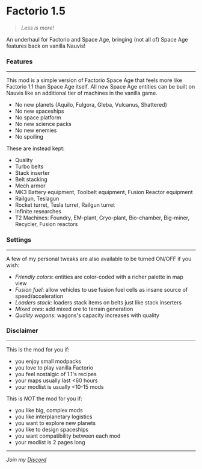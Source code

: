 # Factorio 1.5

> *Less is more!*

An underhaul for Factorio and Space Age, bringing (not all of) Space Age features back on vanilla Nauvis!

### Features
---

This mod is a simple version of Factorio Space Age that feels more like Factorio 1.1 than Space Age itself. All new Space Age entities can be built on Nauvis like an additional tier of machines in the vanilla game.

- No new planets (Aquilo, Fulgora, Gleba, Vulcanus, Shattered)
- No new spaceships
- No space platform
- No new science packs
- No new enemies
- No spoiling

These are instead kept:
- Quality
- Turbo belts
- Stack inserter
- Belt stacking
- Mech armor
- MK3 Battery equipment, Toolbelt equipment, Fusion Reactor equipment
- Railgun, Teslagun
- Rocket turret, Tesla turret, Railgun turret
- Infinite researches
- T2 Machines: Foundry, EM-plant, Cryo-plant, Bio-chamber, Big-miner, Recycler, Fusion reactors

### Settings
---

A few of my personal tweaks are also available to be turned ON/OFF if you wish:

- *Friendly colors*: entities are color-coded with a richer palette in map view
- *Fusion fuel*: allow vehicles to use fusion fuel cells as insane source of speed/acceleration
- *Loaders stack*: loaders stack items on belts just like stack inserters
- *Mixed ores*: add mixed ore to terrain generation
- *Quality wagons*: wagons's capacity increases with quality

### Disclaimer
---

This is the mod for you if:
- you enjoy small modpacks
- you love to play vanilla Factorio
- you feel nostalgic of 1.1's recipes
- your maps usually last <60 hours
- your modlist is usually <10-15 mods

This is *NOT* the mod for you if:
- you like big, complex mods
- you like interplanetary logistics
- you want to explore new planets
- you like to design spaceships
- you want compatibility between each mod
- your modlist is 2 pages long

---

*Join my [Discord](https://discord.gg/pq6bWs8KTY)*
